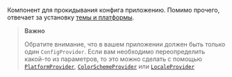 Компонент для прокидывания конфига приложению. Помимо прочего, отвечает за установку [темы и платформы](#/PlatformsAndThemes).

> **Важно**
>
> Обратите внимание, что в вашем приложении должен быть только один `ConfigProvider`. Если вам необходимо
> переопределить какой-то из параметров, то это можно сделать с помощью [`PlatformProvider`](#/PlatformProvider),
> [`ColorSchemeProvider`](#/ColorSchemeProvider) или [`LocaleProvider`](#/LocaleProvider)
